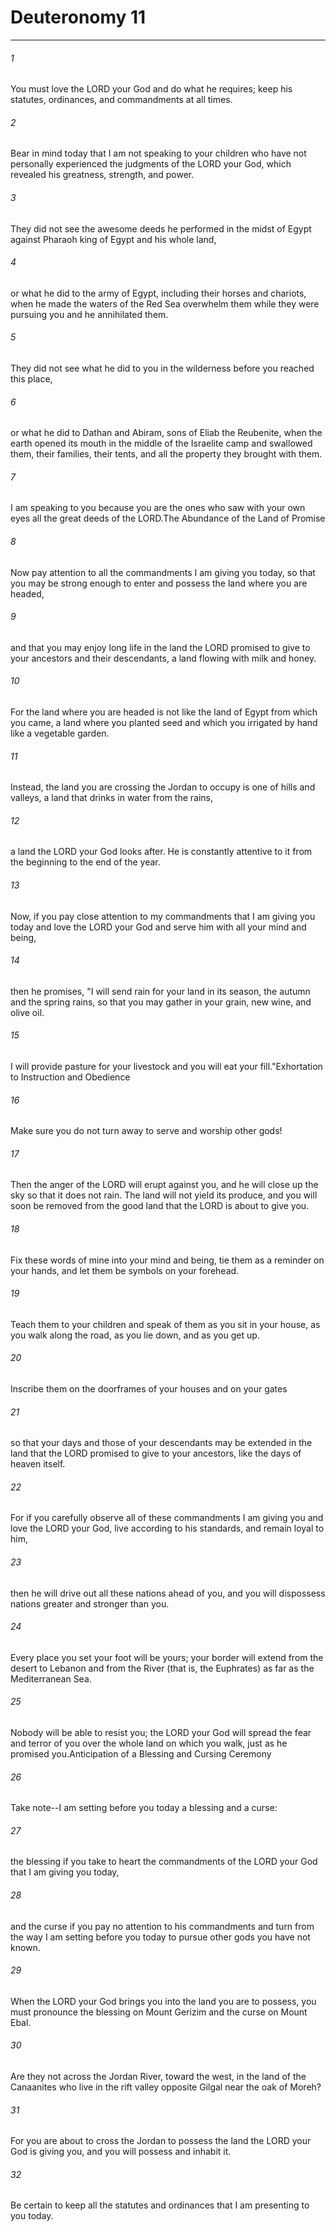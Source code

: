 # Deuteronomy 11
***



###### 1 
You must love the LORD your God and do what he requires; keep his statutes, ordinances, and commandments at all times. 

###### 2 
Bear in mind today that I am not speaking to your children who have not personally experienced the judgments of the LORD your God, which revealed his greatness, strength, and power. 

###### 3 
They did not see the awesome deeds he performed in the midst of Egypt against Pharaoh king of Egypt and his whole land, 

###### 4 
or what he did to the army of Egypt, including their horses and chariots, when he made the waters of the Red Sea overwhelm them while they were pursuing you and he annihilated them. 

###### 5 
They did not see what he did to you in the wilderness before you reached this place, 

###### 6 
or what he did to Dathan and Abiram, sons of Eliab the Reubenite, when the earth opened its mouth in the middle of the Israelite camp and swallowed them, their families, their tents, and all the property they brought with them. 

###### 7 
I am speaking to you because you are the ones who saw with your own eyes all the great deeds of the LORD.The Abundance of the Land of Promise 

###### 8 
Now pay attention to all the commandments I am giving you today, so that you may be strong enough to enter and possess the land where you are headed, 

###### 9 
and that you may enjoy long life in the land the LORD promised to give to your ancestors and their descendants, a land flowing with milk and honey. 

###### 10 
For the land where you are headed is not like the land of Egypt from which you came, a land where you planted seed and which you irrigated by hand like a vegetable garden. 

###### 11 
Instead, the land you are crossing the Jordan to occupy is one of hills and valleys, a land that drinks in water from the rains, 

###### 12 
a land the LORD your God looks after. He is constantly attentive to it from the beginning to the end of the year. 

###### 13 
Now, if you pay close attention to my commandments that I am giving you today and love the LORD your God and serve him with all your mind and being, 

###### 14 
then he promises, "I will send rain for your land in its season, the autumn and the spring rains, so that you may gather in your grain, new wine, and olive oil. 

###### 15 
I will provide pasture for your livestock and you will eat your fill."Exhortation to Instruction and Obedience 

###### 16 
Make sure you do not turn away to serve and worship other gods! 

###### 17 
Then the anger of the LORD will erupt against you, and he will close up the sky so that it does not rain. The land will not yield its produce, and you will soon be removed from the good land that the LORD is about to give you. 

###### 18 
Fix these words of mine into your mind and being, tie them as a reminder on your hands, and let them be symbols on your forehead. 

###### 19 
Teach them to your children and speak of them as you sit in your house, as you walk along the road, as you lie down, and as you get up. 

###### 20 
Inscribe them on the doorframes of your houses and on your gates 

###### 21 
so that your days and those of your descendants may be extended in the land that the LORD promised to give to your ancestors, like the days of heaven itself. 

###### 22 
For if you carefully observe all of these commandments I am giving you and love the LORD your God, live according to his standards, and remain loyal to him, 

###### 23 
then he will drive out all these nations ahead of you, and you will dispossess nations greater and stronger than you. 

###### 24 
Every place you set your foot will be yours; your border will extend from the desert to Lebanon and from the River (that is, the Euphrates) as far as the Mediterranean Sea. 

###### 25 
Nobody will be able to resist you; the LORD your God will spread the fear and terror of you over the whole land on which you walk, just as he promised you.Anticipation of a Blessing and Cursing Ceremony 

###### 26 
Take note--I am setting before you today a blessing and a curse: 

###### 27 
the blessing if you take to heart the commandments of the LORD your God that I am giving you today, 

###### 28 
and the curse if you pay no attention to his commandments and turn from the way I am setting before you today to pursue other gods you have not known. 

###### 29 
When the LORD your God brings you into the land you are to possess, you must pronounce the blessing on Mount Gerizim and the curse on Mount Ebal. 

###### 30 
Are they not across the Jordan River, toward the west, in the land of the Canaanites who live in the rift valley opposite Gilgal near the oak of Moreh? 

###### 31 
For you are about to cross the Jordan to possess the land the LORD your God is giving you, and you will possess and inhabit it. 

###### 32 
Be certain to keep all the statutes and ordinances that I am presenting to you today.
